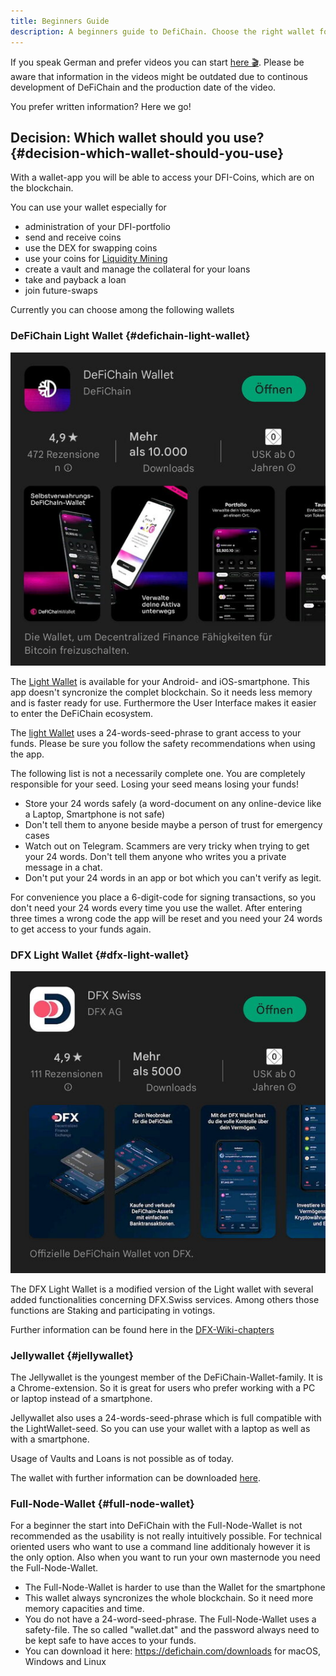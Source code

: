 ```yaml
---
title: Beginners Guide
description: A beginners guide to DefiChain. Choose the right wallet for your needs and buy DFI coins on an exchange.
---
```


If you speak German and prefer videos you can start [here 🎬](https://www.youtube.com/watch?v=q4MUebLlLzM&list=PLc-FB8e3YKYtju2G0O7bcUB1FE2t2SD0j). Please be aware that information in the videos might be outdated due to continous development of DeFiChain and the production date of the video.

You prefer written information? Here we go!

## Decision: Which wallet should you use? {#decision-which-wallet-should-you-use}

With a wallet-app you will be able to access your DFI-Coins, which are on the blockchain.

You can use your wallet especially for

- administration of your DFI-portfolio
- send and receive coins
- use the DEX for swapping coins
- use your coins for [Liquidity Mining](./Liquidity_Mining.md)
- create a vault and manage the collateral for your loans
- take and payback a loan
- join future-swaps

Currently you can choose among the following wallets

### DeFiChain Light Wallet {#defichain-light-wallet}

![](./../media/beginnersguide_EN_01.jpg)

The [Light Wallet](./Lightwallet.md) is available for your Android- and iOS-smartphone. This app doesn't syncronize the complet blockchain. So it needs less memory and is faster ready for use. Furthermore the User Interface makes it easier to enter the DeFiChain ecosystem.

The [light Wallet](./Lightwallet.md) uses a 24-words-seed-phrase to grant access to your funds. Please be sure you follow the safety recommendations when using the app.

The following list is not a necessarily complete one. You are completely responsible for your seed. Losing your seed means losing your funds!

- Store your 24 words safely (a word-document on any online-device like a Laptop, Smartphone is not safe)
- Don't tell them to anyone beside maybe a person of trust for emergency cases
- Watch out on Telegram. Scammers are very tricky when trying to get your 24 words. Don't tell them anyone who writes you a private message in a chat.
- Don't put your 24 words in an app or bot which you can't verify as legit.

For convenience you place a 6-digit-code for signing transactions, so you don't need your 24 words every time you use the wallet. After entering three times a wrong code the app will be reset and you need your 24 words to get access to your funds again.

### DFX Light Wallet {#dfx-light-wallet}

![](./../media/beginnersguide_EN_02.jpg)

The DFX Light Wallet is a modified version of the Light wallet with several added functionalities concerning DFX.Swiss services. Among others those functions are Staking and participating in votings.

Further information can be found here in the [DFX-Wiki-chapters](./DFX_FAQ.md)

### Jellywallet {#jellywallet}

The Jellywallet is the youngest member of the DeFiChain-Wallet-family. It is a Chrome-extension. So it is great for users who prefer working with a PC or laptop instead of a smartphone.

Jellywallet also uses a 24-words-seed-phrase which is full compatible with the LightWallet-seed. So you can use your wallet with a laptop as well as with a smartphone.

Usage of Vaults and Loans is not possible as of today.

The wallet with further information can be downloaded [here](https://jellywallet.io/).

### Full-Node-Wallet {#full-node-wallet}

For a beginner the start into DeFiChain with the Full-Node-Wallet is not recommended as the usability is not really intuitively possible. For technical oriented users who want to use a command line additionaly however it is the only option. Also when you want to run your own masternode you need the Full-Node-Wallet.

- The Full-Node-Wallet is harder to use than the Wallet for the smartphone
- This wallet always syncronizes the whole blockchain. So it need more memory capacities and time.
- You do not have a 24-word-seed-phrase. The Full-Node-Wallet uses a safety-file. The so called "wallet.dat" and the password always need to be kept safe to have acces to your funds.
- You can download it here: <https://defichain.com/downloads> for macOS, Windows and Linux
